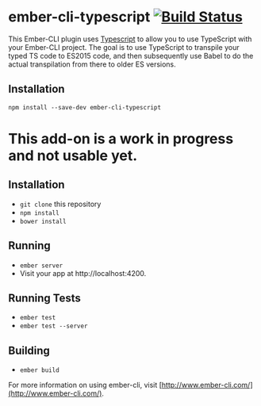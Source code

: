 # ember-cli-typescript [![Build Status](https://travis-ci.org/RyannosaurusRex/ember-cli-typescript.svg?branch=master)](https://travis-ci.org/RyannosaurusRex/ember-cli-typescript)

This Ember-CLI plugin uses [Typescript](https://typescriptlang.org/) to allow you to use TypeScript with your
Ember-CLI project.  The goal is to use TypeScript to transpile your typed TS code to ES2015 code, and then subsequently use
Babel to do the actual transpilation from there to older ES versions.

## Installation

```
npm install --save-dev ember-cli-typescript
```

# This add-on is a work in progress and not usable yet.


## Installation

* `git clone` this repository
* `npm install`
* `bower install`

## Running

* `ember server`
* Visit your app at http://localhost:4200.

## Running Tests

* `ember test`
* `ember test --server`

## Building

* `ember build`

For more information on using ember-cli, visit [http://www.ember-cli.com/](http://www.ember-cli.com/).
